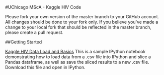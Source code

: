 #UChicago MScA - Kaggle HIV Code


Please fork your own version of the master branch to your GitHub account. All changes should be done to your fork only. If you believe you've made a change to your local fork that should be reflected in the master branch, please create a pull request.

##Getting Started

[Kaggle HIV Data Load and Basics](https://github.com/namebrandon/HIV/blob/master/Kaggle%20HIV%20Data%20Load%20and%20Basics.ipynb
)
This is a sample IPython notebook demonstrating how to load data from a .csv file into IPython and slice a Pandas dataframe, as well as save the sliced results to a new .csv file. Download this file and open in IPython.

